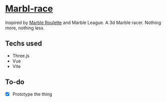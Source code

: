 # [Marbl-race](https://marblr.netlify.app/)

Inspired by [Marble Roulette](https://github.com/lazygyu/roulette) and Marble League.
A 3d Marble racer. Nothing more, nothing less.

## Techs used

- Three.js
- Vue
- Vite

## To-do
- [x] Prototype the thing
